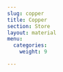 ```yaml
---
slug: copper
title: Copper
section: Store
layout: material
menu:
  categories:
    weight: 9

---
```

